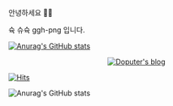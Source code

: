 안녕하세요 👋🏻

슉 슈슉 ggh-png 입니다.

[![Anurag's GitHub stats](https://github-readme-stats.vercel.app/api?username=ggh-png)](https://github.com/anuraghazra/github-readme-stats)

<p align="center">

<a href="https://ggh-png.github.io/">

<img src="https://img.shields.io/badge/Blog-181717?style=flat-square&logo=GitHub&logoColor=white" alt="Doputer's blog" />

[![Hits](https://hits.seeyoufarm.com/api/count/incr/badge.svg?url=https%3A%2F%2Fgithub.com%2Fggh-png&count_bg=%2379C83D&title_bg=%23555555&icon=&icon_color=%23E7E7E7&title=hits&edge_flat=false)](https://hits.seeyoufarm.com)

![Anurag's GitHub stats](https://github-readme-stats.vercel.app/api?username=anuraghazra&show_icons=true&theme=radical)

